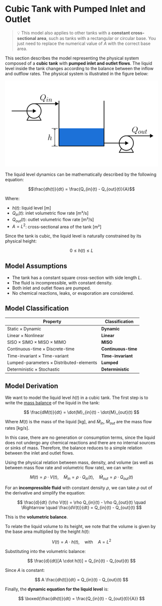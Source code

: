 # Cubic Tank with Pumped Inlet and Outlet

> 💡 This model also applies to other tanks with a **constant cross-sectional area**, such as tanks with a rectangular or circular base.
> You just need to replace the numerical value of $A$ with the correct base area.

This section describes the model representing the physical system composed of a **cubic tank** with **pumped inlet and outlet flows**.
The liquid level inside the tank changes according to the balance between the inflow and outflow rates.
The physical system is illustrated in the figure below:

<p align="center">
  <img src="diagram.svg" alt="Modelted Tank Diagram"/>
</p>

The liquid level dynamics can be mathematically described by the following equation:

$$\frac{dh(t)}{dt} = \frac{Q_{in}(t) - Q_{out}(t)}{A}$$

Where:

- $h(t)$: liquid level [m]
- $Q_{in}(t)$: inlet volumetric flow rate [m³/s]
- $Q_{out}(t)$: outlet volumetric flow rate [m³/s]
- $A = L^2$: cross-sectional area of the tank [m²]

Since the tank is cubic, the liquid level is naturally constrained by its physical height:

$$
0 \le h(t) \le L
$$

## Model Assumptions

- The tank has a constant square cross-section with side length $L$.
- The fluid is incompressible, with constant density.
- Both inlet and outlet flows are pumped.
- No chemical reactions, leaks, or evaporation are considered.

## Model Classification

| Property                                 | Classification      |
| ---------------------------------------- | ------------------- |
| Static × Dynamic                         | **Dynamic**         |
| Linear × Nonlinear                       | **Linear**          |
| SISO × SIMO × MISO × MIMO                | **MISO**            |
| Continuous-time × Discrete-time          | **Continuous-time** |
| Time-invariant × Time-variant            | **Time-invariant**  |
| Lumped-parameters × Distributed-elements | **Lumped**          |
| Deterministic × Stochastic               | **Deterministic**   |

## Model Derivation

We want to model the liquid level $h(t)$ in a cubic tank.
The first step is to write the [mass balance](/docs/mass-balance.md) of the liquid in the tank:

$$
\frac{dM(t)}{dt} = \dot{M}_{in}(t) - \dot{M}_{out}(t)
$$

Where $M(t)$ is the mass of the liquid [kg], and $`\dot{M}_{in}`$, $`\dot{M}_{out}`$ are the mass flow rates [kg/s].

In this case, there are no generation or consumption terms, since the liquid does not undergo any chemical reactions and there are no internal sources or sinks of mass.
Therefore, the balance reduces to a simple relation between the inlet and outlet flows.

Using the physical relation between mass, density, and volume (as well as between mass flow rate and volumetric flow rate), we can write:

$$
M(t) = \rho \cdot V(t), \quad \dot{M}_{in} = \rho \cdot Q_{in}(t), \quad \dot{M}_{out} = \rho \cdot Q_{out}(t)
$$

For an **incompressible fluid** with constant density $\rho$, we can take $\rho$ out of the derivative and simplify the equation:

$$
\frac{d}{dt} (\rho V(t)) = \rho Q_{in}(t) - \rho Q_{out}(t) \quad \Rightarrow \quad \frac{dV(t)}{dt} = Q_{in}(t) - Q_{out}(t)
$$

This is the **volumetric balance**.

To relate the liquid volume to its height, we note that the volume is given by the base area multiplied by the height $h(t)$:

$$
V(t) = A \cdot h(t), \quad \text{with} \quad A = L^2
$$

Substituting into the volumetric balance:

$$
\frac{d}{dt}[A \cdot h(t)] = Q_{in}(t) - Q_{out}(t)
$$

Since $A$ is constant:

$$
A \frac{dh(t)}{dt} = Q_{in}(t) - Q_{out}(t)
$$

Finally, the **dynamic equation for the liquid level** is:

$$
\boxed{\frac{dh(t)}{dt} = \frac{Q_{in}(t) - Q_{out}(t)}{A}}
$$
